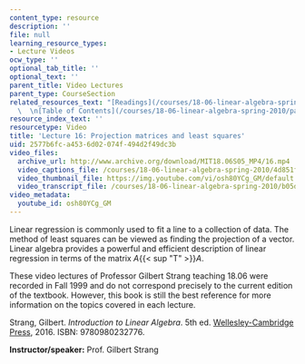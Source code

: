 ```yaml
---
content_type: resource
description: ''
file: null
learning_resource_types:
- Lecture Videos
ocw_type: ''
optional_tab_title: ''
optional_text: ''
parent_title: Video Lectures
parent_type: CourseSection
related_resources_text: "[Readings](/courses/18-06-linear-algebra-spring-2010/pages/readings)\
  \  \n[Table of Contents](/courses/18-06-linear-algebra-spring-2010/pages/readings#Table_of_Contents)"
resource_index_text: ''
resourcetype: Video
title: 'Lecture 16: Projection matrices and least squares'
uid: 2577b6fc-a453-6d02-074f-494d2f49dc3b
video_files:
  archive_url: http://www.archive.org/download/MIT18.06S05_MP4/16.mp4
  video_captions_file: /courses/18-06-linear-algebra-spring-2010/4d851fa825625d70a6ce903914e0e254_osh80YCg_GM.vtt
  video_thumbnail_file: https://img.youtube.com/vi/osh80YCg_GM/default.jpg
  video_transcript_file: /courses/18-06-linear-algebra-spring-2010/b05d83bbdd6bcc995f2f8002093010c6_osh80YCg_GM.pdf
video_metadata:
  youtube_id: osh80YCg_GM
---
```


Linear regression is commonly used to fit a line to a collection of data. The method of least squares can be viewed as finding the projection of a vector. Linear algebra provides a powerful and efficient description of linear regression in terms of the matrix _A_{{< sup "T" >}}_A_.

These video lectures of Professor Gilbert Strang teaching 18.06 were recorded in Fall 1999 and do not correspond precisely to the current edition of the textbook. However, this book is still the best reference for more information on the topics covered in each lecture.

Strang, Gilbert. _Introduction to Linear Algebra_. 5th ed. [Wellesley-Cambridge Press](http://www.wellesleycambridge.com/), 2016. ISBN: 9780980232776.

**Instructor/speaker:** Prof. Gilbert Strang